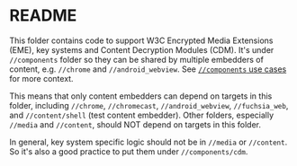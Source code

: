 # README

This folder contains code to support W3C Encrypted Media Extensions (EME),
key systems and Content Decryption Modules (CDM). It's under `//components`
folder so they can be shared by multiple embedders of content, e.g. `//chrome`
and `//android_webview`. See
[`//components` use cases](https://source.chromium.org/chromium/chromium/src/+/main:components/README.md#use-cases)
for more context.

This means that only content embedders can depend on targets in this folder,
including `//chrome`, `//chromecast`, `//android_webview`, `//fuchsia_web`, and
`//content/shell` (test content embedder). Other folders, especially `//media`
and `//content`, should NOT depend on targets in this folder.

In general, key system specific logic should not be in `//media` or `//content`.
So it's also a good practice to put them under `//components/cdm`.
